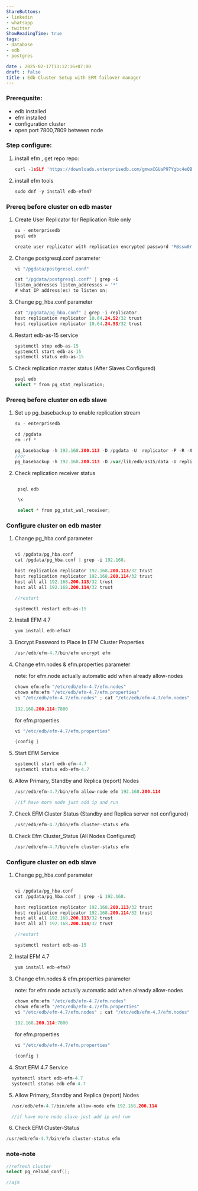 ```yaml
---
ShareButtons:
- linkedin
- whatsapp
- twitter
ShowReadingTime: true
tags:
- database
- edb
- postgres

date : 2025-02-17T13:12:16+07:00
draft : false
title : Edb Cluster Setup with EFM failover manager
---
```


### Prerequsite:
- edb installed
- efm installed
- configuration cluster
- open port 7800,7809 between node 


### Step configure:

1. install efm , get repo
    repo:
    ```go
    curl -1sSLf 'https://downloads.enterprisedb.com/gmwxCGUaP97Ygbc4eQB7x8mo7kSVzT9I/enterprise/setup.rpm.sh' | sudo -E bash
    ```
2. install efm tools 

    ```go
    sudo dnf -y install edb-efm47
    ```

### Prereq before cluster on edb master

1. Create User Replicator for Replication Role only 
    ```go
    su - enterprisedb 
    psql edb

    create user replicator with replication encrypted password 'P@ssw0rd';
    ```

2. Change postgresql.conf parameter

    ```go
    vi "/pgdata/postgresql.conf" 

    cat "/pgdata/postgresql.conf" | grep -i 
    listen_addresses listen_addresses = '*'          
    # what IP address(es) to listen on; 

    ```

3. Change pg_hba.conf parameter 

    ```go
    cat "/pgdata/pg_hba.conf" | grep -i replicator 
    host replication replicator 10.64.24.52/32 trust 
    host replication replicator 10.64.24.53/32 trust

    ```


4. Restart edb-as-15 service

    ```go
    systemctl stop edb-as-15
    systemctl start edb-as-15
    systemctl status edb-as-15 
    ```


5. Check replication master status (After Slaves Configured) 

    ```go
    psql edb 
    select * from pg_stat_replication; 
    ```


### Prereq before cluster on edb slave

1. Set up pg_basebackup to enable replication stream 
    ```go
    su - enterprisedb 

    cd /pgdata 
    rm -rf * 

    pg_basebackup -h 192.168.200.113 -D /pgdata -U  replicator -P -R -X stream -C -S dg_db_slave 
    //or
    pg_basebackup -h 192.168.200.113 -D /var/lib/edb/as15/data -U replicator -P -R -X stream -C -S dg_db_slave 
    ```
2. Check replication receiver status 

    ```go

     psql edb 

     \x 

     select * from pg_stat_wal_receiver; 
    ```


### Configure cluster on edb master

1. Change pg_hba.conf parameter 
    ```go

    vi /pgdata/pg_hba.conf 
    cat /pgdata/pg_hba.conf | grep -i 192.168. 

    host replication replicator 192.168.200.113/32 trust 
    host replication replicator 192.168.200.114/32 trust 
    host all all 192.168.200.113/32 trust 
    host all all 192.168.200.114/32 trust 

    //restart

    systemctl restart edb-as-15 

    ```

2. Install EFM 4.7 

    ```go
    yum install edb-efm47 
    ```

3. Encrypt Password to Place In EFM Cluster Properties 

    ```go
    /usr/edb/efm-4.7/bin/efm encrypt efm 

    ```

4. Change efm.nodes & efm.properties parameter 

    note: for efm.node actually automatic add when already allow-nodes
    ```go
    chown efm:efm "/etc/edb/efm-4.7/efm.nodes" 
    chown efm:efm "/etc/edb/efm-4.7/efm.properties" 
    vi "/etc/edb/efm-4.7/efm.nodes" ; cat "/etc/edb/efm-4.7/efm.nodes" 
  
    192.168.200.114:7800 
    ```
    
    for efm.properties

    ```go
    vi "/etc/edb/efm-4.7/efm.properties"

    {config }

    ```
5. Start EFM Service 

    ```go
    systemctl start edb-efm-4.7 
    systemctl status edb-efm-4.7 
    ```

6. Allow Primary, Standby and Replica (report) Nodes 

    ```go
    /usr/edb/efm-4.7/bin/efm allow-node efm 192.168.200.114

    //if have more node just add ip and run 
    ```
7. Check EFM Cluster Status (Standby and Replica server not configured) 

    ```go
    /usr/edb/efm-4.7/bin/efm cluster-status efm 
    ```

8. Check Efm Cluster_Status (All Nodes Configured) 

    ```go
    /usr/edb/efm-4.7/bin/efm cluster-status efm 
    ```

### Configure cluster on edb slave


1. Change pg_hba.conf parameter 

    ```go

    vi /pgdata/pg_hba.conf 
    cat /pgdata/pg_hba.conf | grep -i 192.168. 

    host replication replicator 192.168.200.113/32 trust 
    host replication replicator 192.168.200.114/32 trust 
    host all all 192.168.200.113/32 trust 
    host all all 192.168.200.114/32 trust 

    //restart

    systemctl restart edb-as-15 

    ```
2. Instal EFM 4.7

    ```go
    yum install edb-efm47 
    ```

3. Change efm.nodes & efm.properties parameter 

    note: for efm.node actually automatic add when already allow-nodes
    ```go
    chown efm:efm "/etc/edb/efm-4.7/efm.nodes" 
    chown efm:efm "/etc/edb/efm-4.7/efm.properties" 
    vi "/etc/edb/efm-4.7/efm.nodes" ; cat "/etc/edb/efm-4.7/efm.nodes" 
  
    192.168.200.114:7800 
    ```
    
    for efm.properties

    ```go
    vi "/etc/edb/efm-4.7/efm.properties"

    {config }


4. Start EFM 4.7 Service 

  ```go
    systemctl start edb-efm-4.7 
    systemctl status edb-efm-4.7 
  ```

5. Allow Primary, Standby and Replica (report) Nodes

  ```go
    /usr/edb/efm-4.7/bin/efm allow-node efm 192.168.200.114

    //if have more node slave just add ip and run 
  ```
    
6. Check EFM Cluster-Status

  ```go
  /usr/edb/efm-4.7/bin/efm cluster-status efm 
  ```


### note-note

```go
//refresh cluster
select pg_reload_conf();

//ajm

```